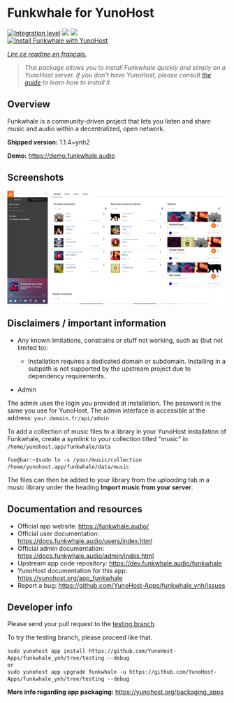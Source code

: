 <!--
N.B.: This README was automatically generated by https://github.com/YunoHost/apps/tree/master/tools/README-generator
It shall NOT be edited by hand.
-->

# Funkwhale for YunoHost

[![Integration level](https://dash.yunohost.org/integration/funkwhale.svg)](https://dash.yunohost.org/appci/app/funkwhale) ![](https://ci-apps.yunohost.org/ci/badges/funkwhale.status.svg) ![](https://ci-apps.yunohost.org/ci/badges/funkwhale.maintain.svg)  
[![Install Funkwhale with YunoHost](https://install-app.yunohost.org/install-with-yunohost.svg)](https://install-app.yunohost.org/?app=funkwhale)

*[Lire ce readme en français.](./README_fr.md)*

> *This package allows you to install Funkwhale quickly and simply on a YunoHost server.
If you don't have YunoHost, please consult [the guide](https://yunohost.org/#/install) to learn how to install it.*

## Overview

Funkwhale is a community-driven project that lets you listen and share music and audio within a decentralized, open network. 

**Shipped version:** 1.1.4~ynh2

**Demo:** https://demo.funkwhale.audio

## Screenshots

![](./doc/screenshots/screenshot1.png)

## Disclaimers / important information

* Any known limitations, constrains or stuff not working, such as (but not limited to):
    * Installation requires a dedicated domain or subdomain. Installing in a subpath is not supported by the upstream project due to dependency requirements.

* Admin

The admin uses the login you provided at installation. The password is the same you use for YunoHost.
The admin interface is accessible at the address: `your.domain.fr/api/admin`

To add a collection of music files to a library in your YunoHost installation of Funkwhale, create a symlink to your collection titled "music" in `/home/yunohost.app/funkwhale/data`
```console
foo@bar:~$sudo ln -s /your/music/collection /home/yunohost.app/funkwhale/data/music
```
The files can then be added to your library from the *uploading* tab in a music library under the heading **Import music from your server**.

## Documentation and resources

* Official app website: https://funkwhale.audio/
* Official user documentation: https://docs.funkwhale.audio/users/index.html
* Official admin documentation: https://docs.funkwhale.audio/admin/index.html
* Upstream app code repository: https://dev.funkwhale.audio/funkwhale
* YunoHost documentation for this app: https://yunohost.org/app_funkwhale
* Report a bug: https://github.com/YunoHost-Apps/funkwhale_ynh/issues

## Developer info

Please send your pull request to the [testing branch](https://github.com/YunoHost-Apps/funkwhale_ynh/tree/testing).

To try the testing branch, please proceed like that.
```
sudo yunohost app install https://github.com/YunoHost-Apps/funkwhale_ynh/tree/testing --debug
or
sudo yunohost app upgrade funkwhale -u https://github.com/YunoHost-Apps/funkwhale_ynh/tree/testing --debug
```

**More info regarding app packaging:** https://yunohost.org/packaging_apps